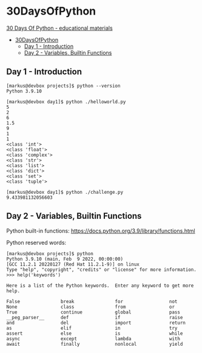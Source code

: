 # 30DaysOfPython

[30 Days Of Python - educational materials](https://github.com/Asabeneh/30-Days-Of-Python/blob/master/readme.md)

- [30DaysOfPython](#30daysofpython)
  - [Day 1 - Introduction](#day-1---introduction)
  - [Day 2 - Variables, Builtin Functions](#day-2---variables-builtin-functions)

## Day 1 - Introduction

```
[markus@devbox projects]$ python --version
Python 3.9.10
```

```
[markus@devbox day1]$ python ./helloworld.py 
5
2
6
1.5
9
1
1
<class 'int'>
<class 'float'>
<class 'complex'>
<class 'str'>
<class 'list'>
<class 'dict'>
<class 'set'>
<class 'tuple'>
```

```
[markus@devbox day1]$ python ./challenge.py 
9.433981132056603
```

## Day 2 - Variables, Builtin Functions

Python built-in functions: https://docs.python.org/3.9/library/functions.html

Python reserved words:

```
[markus@devbox projects]$ python
Python 3.9.10 (main, Feb  9 2022, 00:00:00) 
[GCC 11.2.1 20220127 (Red Hat 11.2.1-9)] on linux
Type "help", "copyright", "credits" or "license" for more information.
>>> help('keywords')

Here is a list of the Python keywords.  Enter any keyword to get more help.

False               break               for                 not
None                class               from                or
True                continue            global              pass
__peg_parser__      def                 if                  raise
and                 del                 import              return
as                  elif                in                  try
assert              else                is                  while
async               except              lambda              with
await               finally             nonlocal            yield
```